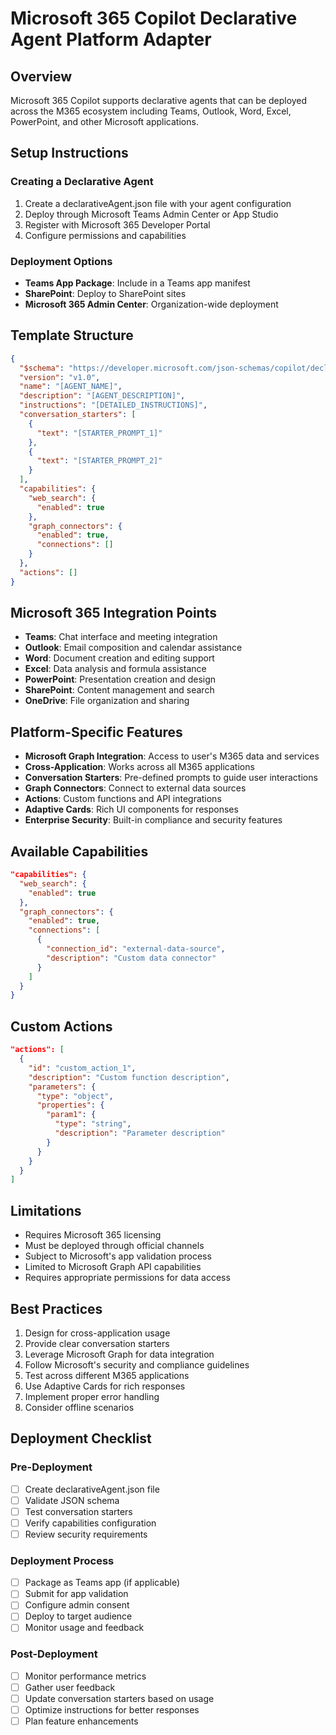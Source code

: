 # Microsoft 365 Copilot Declarative Agent Platform Adapter

## Overview
Microsoft 365 Copilot supports declarative agents that can be deployed across the M365 ecosystem including Teams, Outlook, Word, Excel, PowerPoint, and other Microsoft applications.

## Setup Instructions

### Creating a Declarative Agent
1. Create a declarativeAgent.json file with your agent configuration
2. Deploy through Microsoft Teams Admin Center or App Studio
3. Register with Microsoft 365 Developer Portal
4. Configure permissions and capabilities

### Deployment Options
- **Teams App Package**: Include in a Teams app manifest
- **SharePoint**: Deploy to SharePoint sites
- **Microsoft 365 Admin Center**: Organization-wide deployment

## Template Structure

```json
{
  "$schema": "https://developer.microsoft.com/json-schemas/copilot/declarative-agent/v1.0/schema.json",
  "version": "v1.0",
  "name": "[AGENT_NAME]",
  "description": "[AGENT_DESCRIPTION]",
  "instructions": "[DETAILED_INSTRUCTIONS]",
  "conversation_starters": [
    {
      "text": "[STARTER_PROMPT_1]"
    },
    {
      "text": "[STARTER_PROMPT_2]"
    }
  ],
  "capabilities": {
    "web_search": {
      "enabled": true
    },
    "graph_connectors": {
      "enabled": true,
      "connections": []
    }
  },
  "actions": []
}
```

## Microsoft 365 Integration Points
- **Teams**: Chat interface and meeting integration
- **Outlook**: Email composition and calendar assistance  
- **Word**: Document creation and editing support
- **Excel**: Data analysis and formula assistance
- **PowerPoint**: Presentation creation and design
- **SharePoint**: Content management and search
- **OneDrive**: File organization and sharing

## Platform-Specific Features
- **Microsoft Graph Integration**: Access to user's M365 data and services
- **Cross-Application**: Works across all M365 applications
- **Conversation Starters**: Pre-defined prompts to guide user interactions
- **Graph Connectors**: Connect to external data sources
- **Actions**: Custom functions and API integrations
- **Adaptive Cards**: Rich UI components for responses
- **Enterprise Security**: Built-in compliance and security features

## Available Capabilities
```json
"capabilities": {
  "web_search": {
    "enabled": true
  },
  "graph_connectors": {
    "enabled": true,
    "connections": [
      {
        "connection_id": "external-data-source",
        "description": "Custom data connector"
      }
    ]
  }
}
```

## Custom Actions
```json
"actions": [
  {
    "id": "custom_action_1",
    "description": "Custom function description",
    "parameters": {
      "type": "object",
      "properties": {
        "param1": {
          "type": "string",
          "description": "Parameter description"
        }
      }
    }
  }
]
```

## Limitations
- Requires Microsoft 365 licensing
- Must be deployed through official channels
- Subject to Microsoft's app validation process
- Limited to Microsoft Graph API capabilities
- Requires appropriate permissions for data access

## Best Practices
1. Design for cross-application usage
2. Provide clear conversation starters
3. Leverage Microsoft Graph for data integration
4. Follow Microsoft's security and compliance guidelines
5. Test across different M365 applications
6. Use Adaptive Cards for rich responses
7. Implement proper error handling
8. Consider offline scenarios

## Deployment Checklist

### Pre-Deployment
- [ ] Create declarativeAgent.json file
- [ ] Validate JSON schema
- [ ] Test conversation starters
- [ ] Verify capabilities configuration
- [ ] Review security requirements

### Deployment Process  
- [ ] Package as Teams app (if applicable)
- [ ] Submit for app validation
- [ ] Configure admin consent
- [ ] Deploy to target audience
- [ ] Monitor usage and feedback

### Post-Deployment
- [ ] Monitor performance metrics
- [ ] Gather user feedback
- [ ] Update conversation starters based on usage
- [ ] Optimize instructions for better responses
- [ ] Plan feature enhancements
